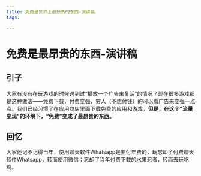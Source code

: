 ```yaml
---
title: 免费是世界上最昂贵的东西-演讲稿
tags:

---
```

# 免费是最昂贵的东西-演讲稿

## 引子
大家有没有在玩游戏的时候遇到过“播放一个广告来复活”的情况？现在很多游戏都是这种做法——免费下载，付费变强，穷人（不想付钱）的可以看广告来变强一点点。我们已经习惯了在应用商店里面下载免费的应用和游戏，**但是，在这个“流量变现”的环境下，“免费”变成了最昂贵的东西。**

## 回忆
大家还记不记得当年，使用聊天软件Whatsapp是要付年费的，玩忘却了付费聊天软件Whatsapp，转而使用微信；忘却了当年付费下载的水果忍者，转而去玩吃鸡。
<!--stackedit_data:
eyJoaXN0b3J5IjpbLTE0OTkxNjc3OTksLTE1ODM4OTcxNzJdfQ
==
-->